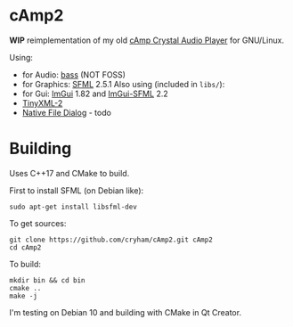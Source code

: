 # cAmp2

**WIP** reimplementation of my old [cAmp Crystal Audio Player](http://cryham.tuxfamily.org/portfolio/2010_camp/) for GNU/Linux.

Using:
* for Audio: [bass](https://www.un4seen.com/bass.html) (NOT FOSS)
* for Graphics: [SFML](https://www.sfml-dev.org/) 2.5.1
Also using (included in `libs/`):
* for Gui: [ImGui](https://github.com/ocornut/imgui) 1.82 and [ImGui-SFML](https://github.com/eliasdaler/imgui-sfml) 2.2
* [TinyXML-2](https://github.com/leethomason/tinyxml2)
* [Native File Dialog](https://github.com/mlabbe/nativefiledialog) - todo

# Building
Uses C++17 and CMake to build.

First to install SFML (on Debian like):
```
sudo apt-get install libsfml-dev
```
To get sources:
```
git clone https://github.com/cryham/cAmp2.git cAmp2
cd cAmp2
```
To build:
```
mkdir bin && cd bin
cmake ..
make -j
```

I'm testing on Debian 10 and building with CMake in Qt Creator.
